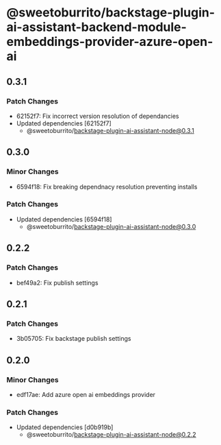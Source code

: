 # @sweetoburrito/backstage-plugin-ai-assistant-backend-module-embeddings-provider-azure-open-ai

## 0.3.1

### Patch Changes

- 62152f7: Fix incorrect version resolution of dependancies
- Updated dependencies [62152f7]
  - @sweetoburrito/backstage-plugin-ai-assistant-node@0.3.1

## 0.3.0

### Minor Changes

- 6594f18: Fix breaking dependnacy resolution preventing installs

### Patch Changes

- Updated dependencies [6594f18]
  - @sweetoburrito/backstage-plugin-ai-assistant-node@0.3.0

## 0.2.2

### Patch Changes

- bef49a2: Fix publish settings

## 0.2.1

### Patch Changes

- 3b05705: Fix backstage publish settings

## 0.2.0

### Minor Changes

- edf17ae: Add azure open ai embeddings provider

### Patch Changes

- Updated dependencies [d0b919b]
  - @sweetoburrito/backstage-plugin-ai-assistant-node@0.2.2
